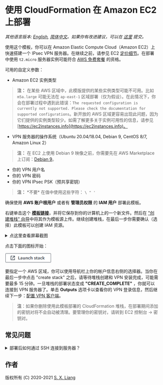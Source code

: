 # 使用 CloudFormation 在 Amazon EC2 上部署

*其他语言版本: [English](README.md), [简体中文](README-zh.md)。如果你有改进建议，可以在 [这里](https://blog.ls20.com/vpnfeedback) 提交。*

使用这个模板，你可以在 Amazon Elastic Compute Cloud（Amazon EC2）上快速搭建一个 IPsec VPN 服务器。在继续之前，请参见 EC2 [定价细节](https://aws.amazon.com/cn/ec2/pricing/on-demand/)。在部署中使用 `t2.micro` 服务器实例可能符合 [AWS 免费套餐](https://aws.amazon.com/cn/free/) 的资格。

可用的自定义参数：

- Amazon EC2 实例类型
> **注：** 在某些 AWS 区域中，此模版提供的某些实例类型可能不可用。比如 `m5a.large` 可能无法在 `ap-east-1` 区域部署（仅为假设）。在此情况下，你会在部署过程中遇到此错误：`The requested configuration is currently not supported. Please check the documentation for supported configurations`。新开放的 AWS 区域更容易出现此问题，因为它们提供的实例类型较少。如需了解更多关于实例可用性的信息，请参见 [https://ec2instances.info](https://ec2instances.info)。
- VPN 服务器的操作系统（Ubuntu 20.04/18.04, Debian 9, CentOS 8/7, Amazon Linux 2）
> **注：** 在 EC2 上使用 Debian 9 映像之前，你需要先在 AWS Marketplace 上订阅：[Debian 9](https://aws.amazon.com/marketplace/pp/B073HW9SP3)。
- 你的 VPN 用户名
- 你的 VPN 密码
- 你的 VPN IPsec PSK（预共享密钥）

> **注：** \*不要\* 在值中使用这些字符： `\ " '`

确保使用 **AWS 账户根用户** 或者有 **管理员权限** 的 **IAM 用户** 部署此模板。

右键单击这个 [**模板链接**](https://raw.githubusercontent.com/hwdsl2/setup-ipsec-vpn/master/aws/cloudformation-template-ipsec.json)，并将它保存到你的计算机上的一个新文件。然后在 ["创建堆栈" 向导](https://console.aws.amazon.com/cloudformation/home#/stacks/new)中将其作为模板源上传。继续创建堆栈，在最后一步你需要确认（选择）此模板可以创建 IAM 资源。

<details>
<summary>
点这里查看屏幕截图
</summary>

![上传模板](images/upload-the-template.png)
![指定参数](images/specify-parameters.png)
![确认 IAM](images/confirm-iam.png)
</details>

点击下面的图标开始：

[![Launch stack](images/cloudformation-launch-stack-button.png)](https://console.aws.amazon.com/cloudformation/home#/stacks/new)

要指定一个 AWS 区域，你可以使用导航栏上你的帐户信息右侧的选择器。当你在最后一步中点击 "create stack" 之后，请等待堆栈创建和 VPN 安装完成，可能需要最多 15 分钟。一旦堆栈的部署状态变成 **"CREATE_COMPLETE"** ，你就可以连接到 VPN 服务器了。单击 **Outputs** 选项卡以查看你的 VPN 登录信息，然后继续下一步：[配置 VPN 客户端](../README-zh.md#下一步)。

> **注**：如果你删除使用此模板部署的 CloudFormation 堆栈，在部署期间添加的密钥对将不会自动被清理。要管理你的密钥对，请转到 EC2 控制台 -> 密钥对。

## 常见问题

<details>
<summary>
部署后如何通过 SSH 连接到服务器？
</summary>

你需要你的 Amazon EC2 实例的用户名和私钥，才能通过 SSH 登录到该实例。

EC2 上的每个 Linux 服务器发行版本都有它自己的默认登录用户名。新实例默认禁用密码登录，必须使用私钥或 “密钥对” 登录。

默认用户名列表：
> **参考链接：** [https://docs.aws.amazon.com/zh_cn/AWSEC2/latest/UserGuide/connection-prereqs.html#connection-prereqs-private-key](https://docs.aws.amazon.com/zh_cn/AWSEC2/latest/UserGuide/connection-prereqs.html#connection-prereqs-private-key)

| 发行版本 | 默认登录用户名 |
| --- | --- |
| Ubuntu (`Ubuntu *.04`) |  `ubuntu` |
| Debian (`Debian 9`) | `admin` |
| CentOS (`CenOS 7/8`) | `centos` |
| Amazon Linux 2 | `ec2-user` |

此模板在部署期间为你生成一个密钥对，并且在成功创建堆栈后，其中的私钥将在 **Outputs** 选项卡下以文本形式提供。

如果要通过 SSH 访问 VPN 服务器，则需要将 **Outputs** 选项卡中的私钥保存到你的计算机上的一个新文件。

> **注：** 在保存到你的计算机之前，你可能需要修改私钥的格式，比如用换行符替换所有的空格。在保存后，需要为该私钥文件设置[适当的权限](https://docs.aws.amazon.com/zh_cn/AWSEC2/latest/UserGuide/connection-prereqs.html#connection-prereqs-private-key)才能使用。

![显示密钥](images/show-key.png)

要为私钥文件设置适当的权限，请在该文件所在的目录下运行以下命令：
```bash
sudo chmod 400 key-file.pem
```

使用 SSH 登录到 EC2 实例的示例命令：
```bash
$ ssh -i path/to/your/key-file.pem instance-username@instance-ip-address
```
</details>

## 作者

版权所有 (C) 2020-2021 [S. X. Liang](https://github.com/scottpedia)
